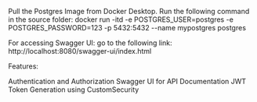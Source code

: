 Pull the Postgres Image from Docker Desktop. 
Run the following command in the source folder: 
docker run -itd -e POSTGRES_USER=postgres -e POSTGRES_PASSWORD=123 -p 5432:5432 --name mypostgres postgres

For accessing Swagger UI: 
go to the following link: http://localhost:8080/swagger-ui/index.html


Features: 

Authentication and Authorization
Swagger UI for API Documentation
JWT Token Generation using CustomSecurity

